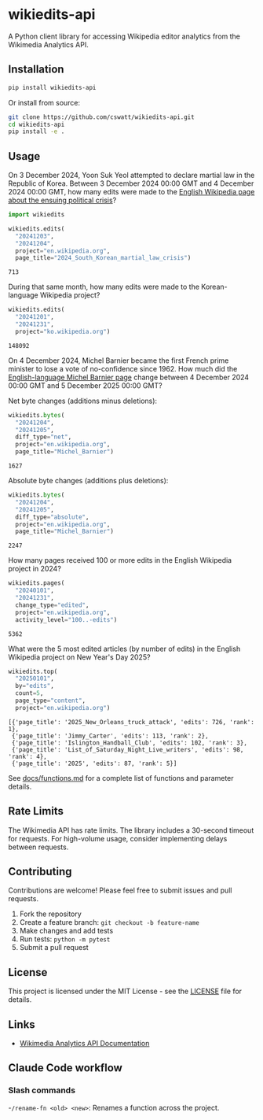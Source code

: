 # wikiedits-api

A Python client library for accessing Wikipedia editor analytics from the Wikimedia Analytics API.

## Installation

```bash
pip install wikiedits-api
```

Or install from source:

```bash
git clone https://github.com/cswatt/wikiedits-api.git
cd wikiedits-api
pip install -e .
```

## Usage

On 3 December 2024, Yoon Suk Yeol attempted to declare martial law in the Republic of Korea. Between 3 December 2024 00:00 GMT and 4 December 2024 00:00 GMT, how many edits were made to the [English Wikipedia page about the ensuing political crisis](https://en.wikipedia.org/wiki/2024_South_Korean_martial_law_crisis)?

```python
import wikiedits

wikiedits.edits(
  "20241203", 
  "20241204", 
  project="en.wikipedia.org",
  page_title="2024_South_Korean_martial_law_crisis")
```

```
713
```

During that same month, how many edits were made to the Korean-language Wikipedia project?

```python
wikiedits.edits(
  "20241201", 
  "20241231", 
  project="ko.wikipedia.org")
```

```
148092
```

On 4 December 2024, Michel Barnier became the first French prime minister to lose a vote of no-confidence since 1962. How much did the [English-language Michel Barnier page](https://en.wikipedia.org/wiki/Michel_Barnier) change between 4 December 2024 00:00 GMT and 5 December 2025 00:00 GMT?

Net byte changes (additions minus deletions):

```python
wikiedits.bytes(
  "20241204", 
  "20241205",
  diff_type="net",
  project="en.wikipedia.org",
  page_title="Michel_Barnier")
```

```
1627
```

Absolute byte changes (additions plus deletions):

```python
wikiedits.bytes(
  "20241204", 
  "20241205",
  diff_type="absolute",
  project="en.wikipedia.org",
  page_title="Michel_Barnier")
```

```
2247
```

How many pages received 100 or more edits in the English Wikipedia project in 2024?

```python
wikiedits.pages(
  "20240101", 
  "20241231",
  change_type="edited",
  project="en.wikipedia.org",
  activity_level="100..-edits")
```

```
5362
```

What were the 5 most edited articles (by number of edits) in the English Wikipedia project on New Year's Day 2025?

```python
wikiedits.top(
  "20250101",
  by="edits",
  count=5,
  page_type="content",
  project="en.wikipedia.org")
```

```
[{'page_title': '2025_New_Orleans_truck_attack', 'edits': 726, 'rank': 1}, 
 {'page_title': 'Jimmy_Carter', 'edits': 113, 'rank': 2}, 
 {'page_title': 'Islington_Handball_Club', 'edits': 102, 'rank': 3}, 
 {'page_title': 'List_of_Saturday_Night_Live_writers', 'edits': 98, 'rank': 4}, 
 {'page_title': '2025', 'edits': 87, 'rank': 5}]
```

See [docs/functions.md](docs/functions.md) for a complete list of functions and parameter details.


## Rate Limits

The Wikimedia API has rate limits. The library includes a 30-second timeout for requests. For high-volume usage, consider implementing delays between requests.

## Contributing

Contributions are welcome! Please feel free to submit issues and pull requests.

1. Fork the repository
2. Create a feature branch: `git checkout -b feature-name`
3. Make changes and add tests
4. Run tests: `python -m pytest`
5. Submit a pull request

## License

This project is licensed under the MIT License - see the [LICENSE](LICENSE) file for details.

## Links

- [Wikimedia Analytics API Documentation](https://wikimedia.org/api/rest_v1/#/)

## Claude Code workflow

### Slash commands

-`/rename-fn <old> <new>`: Renames a function across the project.